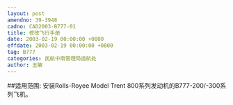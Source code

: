 ```yaml
---
layout: post
amendno: 39-3948
cadno: CAD2003-B777-01
title: 修改飞行手册
date: 2003-02-19 00:00:00 +0800
effdate: 2003-02-19 00:00:00 +0800
tag: B777
categories: 民航中南管理局适航处
author: 王敏
---
```


##适用范围:
安装Rolls-Royee Model Trent 800系列发动机的B777-200/-300系列飞机。

